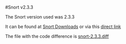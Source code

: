 #Snort v2.3.3

The Snort version used was 2.3.3

It can be found at [Snort Downloads](https://www.snort.org/downloads) or via this [direct link](https://www.snort.org/downloads/archive/snort/snort-2.3.3.tar.gz)

The file with the code difference is [snort-2.3.3.diff](snort-2.3.3.diff)
